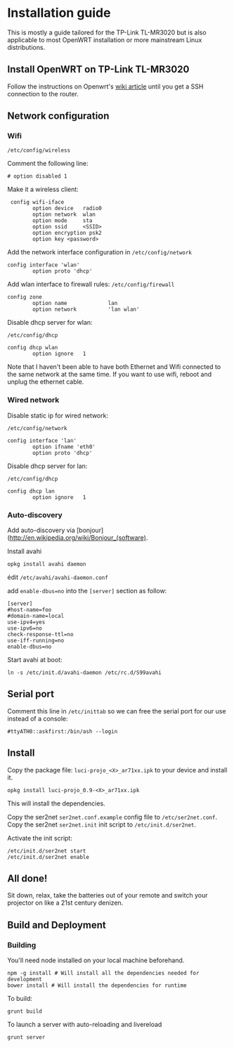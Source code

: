# Installation guide

This is mostly a guide tailored for the TP-Link TL-MR3020 but is also
applicable to most OpenWRT installation or more mainstream Linux distributions.

## Install OpenWRT on TP-Link TL-MR3020

Follow the instructions on Openwrt's [wiki article](http://wiki.openwrt.org/toh/tp-link/tl-mr3020#installation) until you get a SSH connection to the router.

## Network configuration

### Wifi

`/etc/config/wireless`
 
Comment the following line:

    # option disabled 1               

Make it a wireless client:

     config wifi-iface
            option device   radio0
            option network  wlan
            option mode     sta
            option ssid     <SSID> 
            option encryption psk2
            option key <password>

Add the network interface configuration in `/etc/config/network`

    config interface 'wlan'
            option proto 'dhcp'

Add wlan interface to firewall rules: `/etc/config/firewall`

    config zone
            option name             lan
            option network          'lan wlan'

Disable dhcp server for wlan: 

`/etc/config/dhcp`

    config dhcp wlan
            option ignore   1        

Note that I haven't been able to have both Ethernet and Wifi connected to the
same network at the same time. If you want to use wifi, reboot and unplug the
ethernet cable.

### Wired network


Disable static ip for wired network:

`/etc/config/network`

    config interface 'lan'
            option ifname 'eth0'
            option proto 'dhcp'

Disable dhcp server for lan: 

`/etc/config/dhcp`

    config dhcp lan
            option ignore   1        

### Auto-discovery

Add auto-discovery via [bonjour](http://en.wikipedia.org/wiki/Bonjour_(software).

Install avahi

    opkg install avahi daemon

édit `/etc/avahi/avahi-daemon.conf`

add `enable-dbus=no` into the `[server]` section as follow:

    [server]
    #host-name=foo
    #domain-name=local
    use-ipv4=yes
    use-ipv6=no
    check-response-ttl=no
    use-iff-running=no
    enable-dbus=no

Start avahi at boot: 

    ln -s /etc/init.d/avahi-daemon /etc/rc.d/S99avahi

## Serial port

Comment this line in `/etc/inittab` so we can free the serial port for our use instead of a console:

    #ttyATH0::askfirst:/bin/ash --login

## Install

Copy the package file: `luci-projo_<X>_ar71xx.ipk` to your device and install
it.

    opkg install luci-projo_0.9-<X>_ar71xx.ipk

This will install the dependencies.

Copy the ser2net `ser2net.conf.example` config file to `/etc/ser2net.conf`.
Copy the ser2net `ser2net.init` init script to `/etc/init.d/ser2net`.

Activate the init script:

    /etc/init.d/ser2net start
    /etc/init.d/ser2net enable

## All done!

Sit down, relax, take the batteries out of your remote and switch your
projector on like a 21st century denizen.

## Build and Deployment

### Building

You'll need node installed on your local machine beforehand.

    npm -g install # Will install all the dependencies needed for development
    bower install # Will install the dependencies for runtime

To build:

    grunt build

To launch a server with auto-reloading and livereload

    grunt server
